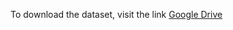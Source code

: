 To download the dataset, visit the link [Google Drive](https://drive.google.com/drive/folders/13BGgHTNmkkUvdOI8XgRiwBBpANPiRFmC?usp=sharing)
